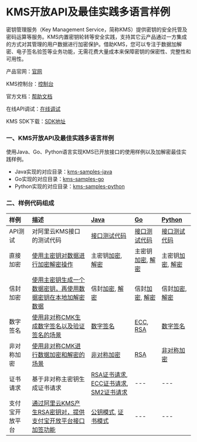 # KMS开放API及最佳实践多语言样例

密钥管理服务（Key Management Service，简称KMS）提供密钥的安全托管及密码运算等服务。KMS内置密钥轮转等安全实践，支持其它云产品通过一方集成的方式对其管理的用户数据进行加密保护。借助KMS，您可以专注于数据加解密、电子签名验签等业务功能，无需花费大量成本来保障密钥的保密性、完整性和可用性。

产品官网：[官网](https://www.aliyun.com/product/kms)

KMS控制台：[控制台](https://kms.console.aliyun.com/)

官方文档：[帮助文档](https://help.aliyun.com/product/28933.htm)

在线API调试：[在线调试](https://api.aliyun.com/#/?product=Kms)

KMS SDK下载：[SDK地址](https://help.aliyun.com/document_detail/28956.html)



### 一、KMS开放API及最佳实践多语言样例

使用Java、Go、Python语言实现KMS已开放接口的使用样例以及加解密最佳实践样例。

- Java实现的对应目录：[kms-samples-java](./kms-samples-java)
- Go实现的对应目录：[kms-samples-go](./kms-samples-go)
- Python实现的对应目录：[kms-samples-python](./kms-samples-python)

### 二、样例代码组成

| 样例  | 描述  | [Java](./kms-samples-java) | [Go](./kms-samples-go)  |  [Python](./kms-samples-ptyhon)  |
|:----------|:----------|:----------|:----------|:----------|
| API测试    | 对阿里云KMS接口的测试代码 | [接口测试代码](./kms-samples-java/src/test/java/com/aliyun/kms/samples/OpenApiTest.java)    |[接口测试代码](./kms-samples-go/kms_api_samples) | [接口测试代码](./kms-samples-python/test_openapi.py) |
| 直接加密    | [使用主密钥对数据进行加密解密操作](https://help.aliyun.com/document_detail/131084.html)  | 主密钥[加密](./kms-samples-java/src/main/java/com/aliyun/kms/samples/CmkEncrypt.java), [解密](./kms-samples-java/src/main/java/com/aliyun/kms/samples/CmkDecrypt.java)    |   主密钥[加密](./kms-samples-go/cmk_encrypt_best_practices), [解密](./kms-samples-go/cmk_decrypt_best_practices)| 主密钥[加密](./kms-samples-python/cmk_encrypt.py), [解密](./kms-samples-python/cmk_decrypt.py) |
| 信封加密    | [使用主密钥生成一个数据密钥，再使用数据密钥在本地加解密数据](https://help.aliyun.com/document_detail/131058.html)  | 信封[加密](./kms-samples-java/src/main/java/com/aliyun/kms/samples/EnvelopeEncrypt.java), [解密](./kms-samples-java/src/main/java/com/aliyun/kms/samples/EnvelopeDecrypt.java)   | 信封[加密](./kms-samples-go/envelope_encrypt_best_practices), [解密](./kms-samples-go/envelope_decrypt_best_practices) |  信封[加密](./kms-samples-python/envelope_encrypt.py), [解密](.//kms-samples-python/envelope_decrypt.py)  |
| 数字签名    | [使用非对称CMK生成数字签名以及验证签名的场景](https://help.aliyun.com/document_detail/148146.html)  | [数字签名](./kms-samples-java/src/main/java/com/aliyun/kms/samples/AsymmetricKey.java)  |  [ECC](./kms-samples-go/asymmetric_ecdsa_p256_samples), [RSA](/kms-samples-go/asymmetric_rsassa_samples)  | [数字签名](./kms-samples-python/asymmetric.py) |
| 非对称加密    | [使用非对称CMK进行数据加密和解密的场景](https://help.aliyun.com/document_detail/148145.html)    | [非对称加密](./kms-samples-java/src/main/java/com/aliyun/kms/samples/AsymmetricKey.java)    | [RSA](./kms-samples-go/asymmetric_rsaes_samples)  | [非对称加密](./kms-samples-python/asymmetric.py)  |
| 证书请求    | 基于非对称主密钥生成证书请求    | [RSA证书请求](./kms-samples-java/src/main/java/com/aliyun/kms/samples/GenerateRSACSR.java), [ECC证书请求](./kms-samples-java/src/main/java/com/aliyun/kms/samples/GenerateECCSR.java), [SM2证书请求](./kms-samples-java/src/main/java/com/aliyun/kms/samples/GenerateSM2CSR.java)    | --- | --- |
| 支付宝开放平台    | [通过阿里云KMS产生RSA密钥对，提供支付宝开放平台接口加签功能](https://forum.alipay.com/mini-app/post/8001031)   | [公钥模式](./kms-samples-java/src/main/java/com/aliyun/kms/samples/KmsAlipayEasySDKPublicKeyDemo.java), [证书模式](./kms-samples-java/src/main/java/com/aliyun/kms/samples/KmsAlipayEasySDKCertDemo.java)    | --- | --- |


